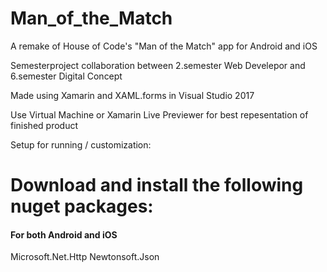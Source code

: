 # Man_of_the_Match

A remake of House of Code's "Man of the Match" app for Android and iOS

Semesterproject collaboration between 2.semester Web Develepor and 6.semester Digital Concept

Made using Xamarin and XAML.forms in Visual Studio 2017

Use Virtual Machine or Xamarin Live Previewer for best repesentation of finished product

Setup for running / customization:

# Download and install the following nuget packages:

#### For both Android and iOS
  Microsoft.Net.Http
  Newtonsoft.Json
